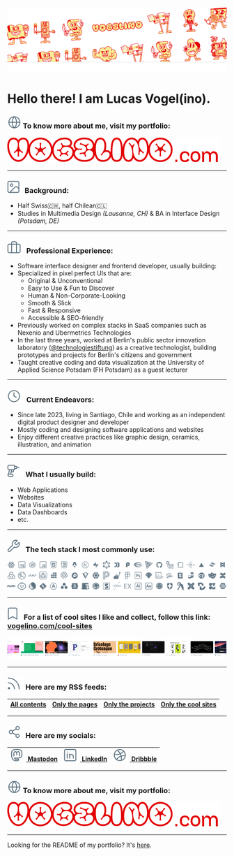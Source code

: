 [![Vogelino's online portfolio](./readme/gh-banner.png)](https://vogelino.com)

# Hello there! I am Lucas Vogel(ino).

### ![🌐](./readme/globe.svg) To know more about me, visit my portfolio:

[![Screenshot of Lucas Vogel's Portfolio Website](./readme/vogelinocom.svg)](https://vogelino.com)

---

### ![🌆](./readme/background.svg) Background:

- Half Swiss🇨🇭, half Chilean🇨🇱
- Studies in Multimedia Design _(Lausanne, CH)_ & BA in Interface Design _(Potsdam, DE)_

---

### ![💼](./readme/work.svg) Professional Experience:

- Software interface designer and frontend developer, usually building:
- Specialized in pixel perfect UIs that are:
  - Original & Unconventional
  - Easy to Use & Fun to Discover
  - Human & Non-Corporate-Looking
  - Smooth & Slick
  - Fast & Responsive
  - Accessible & SEO-friendly
- Previously worked on complex stacks in SaaS companies such as Nexenio and Ubermetrics Technologies
- In the last three years, worked at Berlin's public sector innovation laboratory ([@technologiestiftung](https://github.com/technologiestiftung)) as a creative technologist, building prototypes and projects for Berlin's citizens and government
- Taught creative coding and data visualization at the University of Applied Science Potsdam (FH Potsdam) as a guest lecturer

---

### ![🕔](./readme/now.svg) Current Endeavors:

- Since late 2023, living in Santiago, Chile and working as an independent digital product designer and developer
- Mostly coding and designing software applications and websites
- Enjoy different creative practices like graphic design, ceramics, illustration, and animation

---

### ![🏗️](./readme/build.svg) What I usually build:

- Web Applications
- Websites
- Data Visualizations
- Data Dashboards
- etc.

---

### ![🔧](./readme/wrench.svg) The tech stack I most commonly use:

![The tech stack I most commonly use](./readme/tech.svg)

---

### ![🔖](./readme/bookmark.svg) For a list of cool sites I like and collect, follow this link: [vogelino.com/cool-sites](https://vogelino.com/cool-sites)

[![Screenshot of Lucas Vogel's Cool Sites List](./readme/cool-sites.png)](https://vogelino.com/cool-sites)

---

### ![🛜](./readme/rss.svg) Here are my RSS feeds:

| [All contents](https://vogelino.com/rss.xml) | [Only the pages](https://vogelino.com/rss-pages-only.xml) | [Only the projects](https://vogelino.com/rss-projects-only.xml) | [Only the cool sites](https://vogelino.com/rss-cool-sites-only.xml) |
| :------------------------------------------- | :-------------------------------------------------------- | :-------------------------------------------------------------- | :------------------------------------------------------------------ |

---

### ![🔗](./readme/socials.svg) Here are my socials:

| [![Mastodon](./readme/mastodon.svg) Mastodon](https://techhub.social/@vogelino) | [![LinkedIn](./readme/linkedin.svg) LinkedIn](https://www.linkedin.com/in/vogelino/) | [![Dribbble](./readme/dribbble.svg) Dribbble](https://dribbble.com/vogelino) |
| :------------------------------------------------------------------------------ | :----------------------------------------------------------------------------------- | :--------------------------------------------------------------------------- |

---

### ![🌐](./readme/globe.svg) To know more about me, visit my portfolio:

[![Screenshot of Lucas Vogel's Portfolio Website](./readme/vogelinocom.svg)](https://vogelino.com)

---

Looking for the README of my portfolio? It's [here](https://github.com/vogelino/vogelino/blob/main/REPO-README.md).
